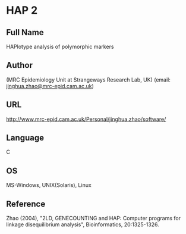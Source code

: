 # HAP 2

## Full Name
HAPlotype analysis of polymorphic markers

## Author
(MRC Epidemiology Unit at Strangeways Research Lab, UK) (email: jinghua.zhao@mrc-epid.cam.ac.uk)

## URL
http://www.mrc-epid.cam.ac.uk/Personal/jinghua.zhao/software/

## Language
C

## OS
MS-Windows, UNIX(Solaris), Linux

## Reference
Zhao (2004), "2LD, GENECOUNTING and HAP: Computer programs for linkage disequilibrium analysis", Bioinformatics, 20:1325-1326.